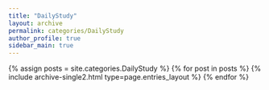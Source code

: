 ```yaml
---
title: "DailyStudy"
layout: archive
permalink: categories/DailyStudy
author_profile: true
sidebar_main: true
---
```



{% assign posts = site.categories.DailyStudy %}
{% for post in posts %} {% include archive-single2.html type=page.entries_layout %} {% endfor %}